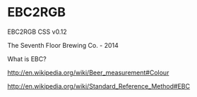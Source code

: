 EBC2RGB
=======

EBC2RGB CSS v0.12

The Seventh Floor Brewing Co. - 2014

What is EBC?

http://en.wikipedia.org/wiki/Beer_measurement#Colour

http://en.wikipedia.org/wiki/Standard_Reference_Method#EBC
